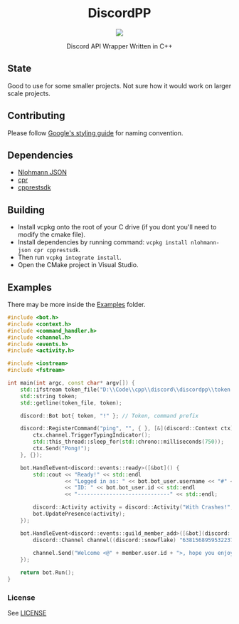 <h1 align="center">DiscordPP</h1>
<p align="center">
  <a href="https://ci.appveyor.com/project/SeanOMik/discordpp">
    <img src="https://ci.appveyor.com/api/projects/status/8e23w925eqahmub6?svg=true">
  </a>
</p>
<p align="center">
Discord API Wrapper Written in C++  
</p>

## State
Good to use for some smaller projects. Not sure how it would work on larger scale projects.

## Contributing
Please follow [Google's styling guide](https://google.github.io/styleguide/cppguide.html#Naming) for naming convention.

## Dependencies
- [Nlohmann JSON](https://github.com/nlohmann/json)
- [cpr](https://github.com/whoshuu/cpr)
- [cpprestsdk](https://github.com/microsoft/cpprestsdk.git)

## Building
- Install vcpkg onto the root of your C drive (if you dont you'll need to modify the cmake file).
- Install dependencies by running command: `vcpkg install nlohmann-json cpr cpprestsdk`.
- Then run `vcpkg integrate install`.
- Open the CMake project in Visual Studio.

## Examples
There may be more inside the [Examples](exmaples) folder.
```cpp
#include <bot.h>
#include <context.h>
#include <command_handler.h>
#include <channel.h>
#include <events.h>
#include <activity.h>

#include <iostream>
#include <fstream>

int main(int argc, const char* argv[]) {
	std::ifstream token_file("D:\\Code\\cpp\\discord\\discordpp\\token.txt", std::ios::out);
	std::string token;
	std::getline(token_file, token);

	discord::Bot bot{ token, "!" }; // Token, command prefix

	discord::RegisterCommand("ping", "", { }, [&](discord::Context ctx) {
		ctx.channel.TriggerTypingIndicator();
		std::this_thread::sleep_for(std::chrono::milliseconds(750));
		ctx.Send("Pong!");
	}, {});

	bot.HandleEvent<discord::events::ready>([&bot]() {
		std::cout << "Ready!" << std::endl
				  << "Logged in as: " << bot.bot_user.username << "#" << bot.bot_user.discriminator << std::endl
				  << "ID: " << bot.bot_user.id << std::endl
				  << "-----------------------------" << std::endl;

		discord::Activity activity = discord::Activity("With Crashes!", discord::presence::ActivityType::GAME, discord::presence::Status::idle);
		bot.UpdatePresence(activity);
	});

	bot.HandleEvent<discord::events::guild_member_add>([&bot](discord::Guild const guild, discord::Member const member) {
		discord::Channel channel((discord::snowflake) "638156895953223714");
		
		channel.Send("Welcome <@" + member.user.id + ">, hope you enjoy!");
	});

	return bot.Run();
}
```

### License 
See [LICENSE](LICENSE.md)
